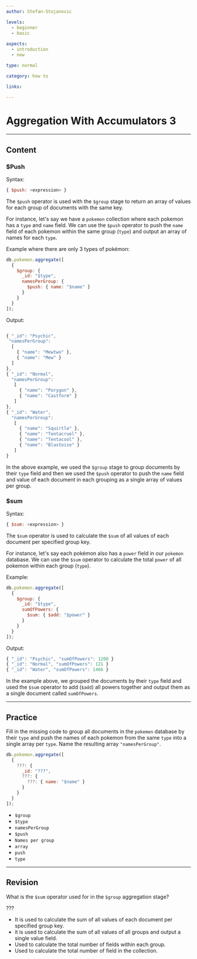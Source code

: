 ```yaml
---
author: Stefan-Stojanovic

levels:
  - beginner
  - basic
  
aspects:
  - introduction
  - new

type: normal

category: how to

links:
  
---
```


# Aggregation With Accumulators 3

---
## Content

### $Push

Syntax:
```javascript
{ $push: <expression> }
```

The `$push` operator is used with the `$group` stage to return an array of values for each group of documents with the same key.

For instance, let's say we have a `pokemon` collection where each pokemon has a `type` and `name` field. We can use the `$push` operator to push the `name` field of each pokemon within the same group (`type`) and output an array of names for each `type`.

Example where there are only 3 types of pokémon:
```javascript
db.pokemon.aggregate([
  {
    $group: {
      _id: "$type",
      namesPerGroup: {
        $push: { name: "$name" }
      }
    }
  }
]);
```
Output:
```javascript

{ "_id": "Psychic",
 "namesPerGroup": 
  [
    { "name": "Mewtwo" },
    { "name": "Mew" } 
  ] 
},
{ "_id": "Normal", 
  "namesPerGroup": 
   [ 
     { "name": "Porygon" }, 
     { "name": "Castform" } 
   ] 
},
{ "_id": "Water", 
  "namesPerGroup": 
   [ 
     { "name": "Squirtle" }, 
     { "name": "Tentacruel" }, 
     { "name": "Tentacool" }, 
     { "name": "Blastoise" } 
   ] 
}
```

In the above example, we used the `$group` stage to group documents by their `type` field and then we used the `$push` operator to push the `name` field and value of each document in each grouping as a single array of values per group.


### $sum

Syntax:
```javascript
{ $sum: <expression> }
```

The `$sum` operator is used to calculate the `$sum` of all values of each document per specified group key. 

For instance, let's say each pokémon also has a `power` field in our `pokemon` database. We can use the `$sum` operator to calculate the total `power` of all pokemon within each group (`type`).

Example:
```javascript
db.pokemon.aggregate([
  {
    $group: {
      _id: "$type",
      sumOfPowers: {
        $sum: { $add: "$power" }
      }
    }
  }
]);
```
Output:
```javascript
{ "_id": "Psychic", "sumOfPowers": 1200 }
{ "_id": "Normal", "sumOfPowers": 121 }
{ "_id": "Water", "sumOfPowers": 1466 }
```

In the example above, we grouped the documents by their `type` field and used the `$sum` operator to add (`$add`) all powers together and output them as a single document called `sumOfPowers`.

---
## Practice

Fill in the missing code to group all documents in the `pokemon` database by their `type` and push the names of each pokemon from the same `type` into a single array per `type`. Name the resulting array `"namesPerGroup"`.

```javascript
db.pokemon.aggregate([
  {
    ???: {
      _id: "???",
      ???: {
        ???: { name: "$name" }
      }
    }
  }
]);
```

* `$group`
* `$type`
* `namesPerGroup`
* `$push`
* `Names per group`
* `array`
* `push`
* `type`

---
## Revision

What is the `$sum` operator used for in the `$group` aggregation stage?

???

* It is used to calculate the sum of all values of each document per specified group key. 
* it is used to calculate the sum of all values of all groups and output a single value field.
* Used to calculate the total number of fields within each group.
* Used to calculate the total number of field in the collection.
